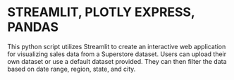 # STREAMLIT, PLOTLY EXPRESS, PANDAS  
This python script utilizes Streamlit to create an interactive web application for visualizing sales data from a Superstore dataset. Users can upload their own dataset or use a default dataset provided. They can then filter the data based on date range, region, state, and city.
